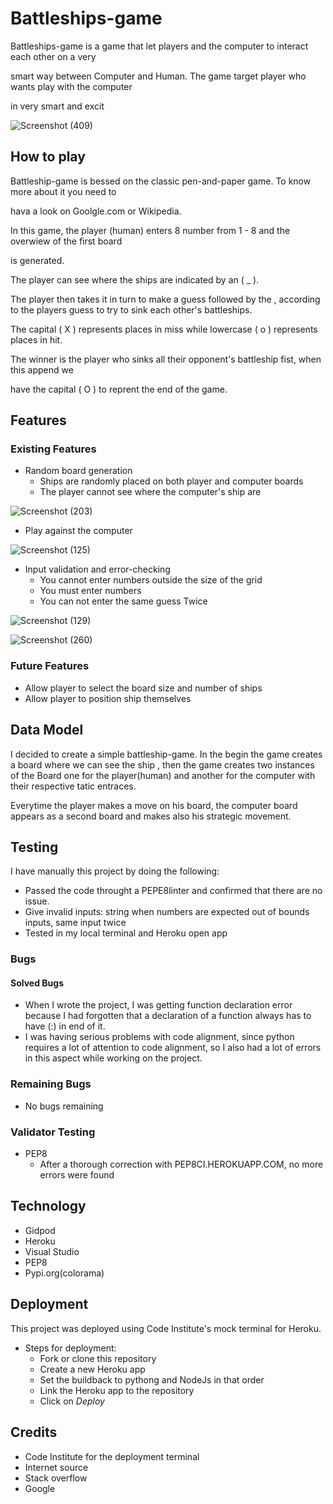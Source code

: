 # Battleships-game

Battleships-game is a game that let  players and the computer to interact each other on a very

smart way between Computer and Human. The game target player who wants  play with the computer
 
in very smart and excit


![Screenshot (409)](https://github.com/RodriguesIsrael/A-Battleships-game/assets/122437243/28d18ad1-a729-4fdf-9dae-4acd39475d3d)





## How to play

Battleship-game is bessed on the classic pen-and-paper game. To know more about it you need to

hava a look on Goolgle.com or Wikipedia.

In this game, the player (human) enters 8 number from 1 - 8 and the overwiew of the first board

is generated.

The player can see where the ships are indicated by an ( _ ).

The player then takes it in turn to make a guess followed by the , according to the players guess to try to sink each other's battleships.

The capital ( X ) represents places in miss while lowercase ( o ) represents places in hit.

The winner is the player who sinks all their opponent's  battleship fist, when this append we
 
have the capital ( O ) to reprent the end of the game.


## Features


### Existing Features
  * Random board generation
    * Ships are randomly placed on both player and computer boards
    * The player cannot see where the computer's ship are 


![Screenshot (203)](https://github.com/RodriguesIsrael/A-Battleships-game/assets/122437243/ef114283-5c03-4f40-b611-60b63c0143d8)

  * Play against the computer
 

![Screenshot (125)](https://github.com/RodriguesIsrael/A-Battleships-game/assets/122437243/7eddb390-abc8-40f8-870c-a81fe1704f92)
    
  
  * Input validation and error-checking
    * You cannot enter numbers outside the size of the grid
    * You must enter numbers
    * You can not enter the same guess Twice
   

![Screenshot (129)](https://github.com/RodriguesIsrael/A-Battleships-game/assets/122437243/b4bd4768-d6c5-42bf-917f-4aebc80e1a7f)



![Screenshot (260)](https://github.com/RodriguesIsrael/A-Battleships-game/assets/122437243/b3adb587-14a3-4353-8335-0785960b86aa)


### Future Features

  * Allow player to select the board size and number of ships
  * Allow player to position ship themselves

## Data Model

I decided to create a simple battleship-game. In the begin  the game creates a board where we can see the ship , then the game creates two instances of the Board one for the player(human) and another for the computer with  their respective tatic entraces.

Everytime the player makes a move on his board, the computer board appears as a second board and makes also his strategic movement.

## Testing
I have manually this project by doing the following:
 
  * Passed the code throught a PEPE8linter and confirmed that there are no issue.
  * Give invalid inputs: string when numbers are expected out of bounds inputs, same input twice
  * Tested in my local terminal and  Heroku open app

### Bugs

#### Solved Bugs
  * When I wrote the project, I was getting function declaration  error because I had forgotten 
  that a declaration of a function always has to have (:) in end of it.
  * I was having serious problems with code alignment, since python requires a lot of attention to code alignment, so I also had a lot of errors in this aspect while working on the project.
### Remaining Bugs
  * No bugs remaining

### Validator Testing
  * PEP8
    *  After a thorough correction with PEP8CI.HEROKUAPP.COM, no more errors were found

## Technology
  * Gidpod
  * Heroku
  * Visual Studio 
  * PEP8
  * Pypi.org(colorama)

## Deployment

This project was deployed using Code Institute's mock terminal for Heroku.
  * Steps for deployment:
      *  Fork or clone this repository
      *  Create a new Heroku app
      *  Set the buildback to pythong and NodeJs in that order
      *  Link the Heroku app to the repository
      *  Click on *Deploy*

## Credits
  * Code Institute for the deployment terminal
  * Internet source
  * Stack overflow
  * Google

